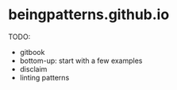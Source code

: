 # beingpatterns.github.io

TODO:
- gitbook
- bottom-up: start with a few examples
- disclaim
- linting patterns
